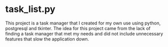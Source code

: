 # task_list.py

This project is a task manager that I created for my own use using python, postgresql and tkinter.
The idea for this project came from the lack of finding a task manager that met my needs and 
did not include unnecessary features that slow the application down. 
